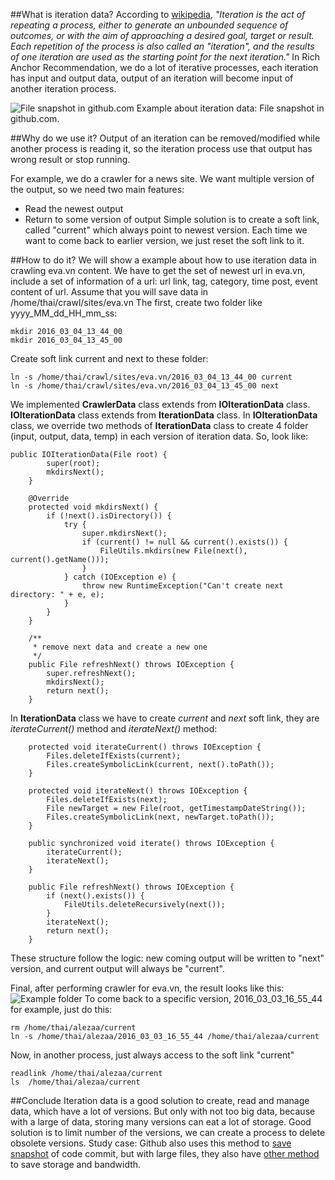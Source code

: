 ##What is iteration data?
According to [wikipedia](https://en.wikipedia.org/wiki/Iteration), _"Iteration is the act of repeating a process, either to generate an unbounded sequence of outcomes, or with the aim of approaching a desired goal, target or result. Each repetition of the process is also called an "iteration", and the results of one iteration are used as the starting point for the next iteration."_
In Rich Anchor Recommendation, we do a lot of iterative processes, each iteration has input and output data, output of an iteration will become input of another iteration process.

![File snapshot in github.com](https://git-scm.com/book/en/v2/book/01-introduction/images/snapshots.png)
Example about iteration data: File snapshot in github.com.

##Why do we use it?
Output of an iteration can be removed/modified while another process is reading it, so the iteration process use that output has wrong result or stop running.

For example, we do a crawler for a news site. We want multiple version of the output, so we need two main features:
 - Read the newest output
 - Return to some version of output
Simple solution is to create a soft link, called "current" which always point to newest version. Each time we want to come back to earlier version, we just reset the soft link to it.


##How to do it?
We will show a example about how to use iteration data in crawling eva.vn content. We have to get the set of newest url in eva.vn, include a set of information of a url: url link, tag, category, time post, event content of url.
Assume that you will save data in /home/thai/crawl/sites/eva.vn
The first, create two folder like yyyy_MM_dd_HH_mm_ss:
```
mkdir 2016_03_04_13_44_00
mkdir 2016_03_04_13_45_00
```
Create soft link current and next to these folder:
```
ln -s /home/thai/crawl/sites/eva.vn/2016_03_04_13_44_00 current
ln -s /home/thai/crawl/sites/eva.vn/2016_03_04_13_45_00 next
```

We implemented **CrawlerData** class extends from **IOIterationData** class.
**IOIterationData** class extends from **IterationData** class.
In **IOIterationData** class, we override two methods of **IterationData** class to create 4 folder (input, output, data, temp) in each version of iteration data. So, look like:
```
public IOIterationData(File root) {
		super(root);
		mkdirsNext();
	}

	@Override
	protected void mkdirsNext() {
		if (!next().isDirectory()) {
			try {
				super.mkdirsNext();				
				if (current() != null && current().exists()) {
					FileUtils.mkdirs(new File(next(), current().getName()));
				}
			} catch (IOException e) {
				throw new RuntimeException("Can't create next directory: " + e, e);
			}
		}
	}

	/**
	 * remove next data and create a new one
	 */
	public File refreshNext() throws IOException {
		super.refreshNext();
		mkdirsNext();
		return next();
	}
```

In **IterationData** class we have to create _current_ and _next_ soft link, they are _iterateCurrent()_ method and _iterateNext()_ method:
```
	protected void iterateCurrent() throws IOException {
		Files.deleteIfExists(current);
		Files.createSymbolicLink(current, next().toPath());
	}

	protected void iterateNext() throws IOException {
		Files.deleteIfExists(next);
		File newTarget = new File(root, getTimestampDateString());
		Files.createSymbolicLink(next, newTarget.toPath());
	}

	public synchronized void iterate() throws IOException {
		iterateCurrent();
		iterateNext();
	}

	public File refreshNext() throws IOException {
		if (next().exists()) {
			FileUtils.deleteRecursively(next());
		}
		iterateNext();
		return next();
	}
```
These structure follow the logic: new coming output will be written to "next" version, and current output will always be "current".

Final, after performing crawler for eva.vn, the result looks like this:
![Example folder](http://i.imgur.com/1UkiFQx.png)
To come back to a specific version, 2016_03_03_16_55_44 for example, just do this:
```
rm /home/thai/alezaa/current
ln -s /home/thai/alezaa/2016_03_03_16_55_44 /home/thai/alezaa/current
```

Now, in another process, just always access to the soft link "current"
```
readlink /home/thai/alezaa/current
ls  /home/thai/alezaa/current
```

##Conclude
Iteration data is a good solution to create, read and manage data, which have a lot of versions. But only with not too big data, because with a large of data, storing many versions can eat a lot of storage. Good solution is to limit number of the versions, we can create a process to delete obsolete versions.
Study case: Github also uses this method to [save snapshot](https://git-scm.com/book/en/v2/Getting-Started-Git-Basics) of code commit, but with large files, they also have [other method](https://help.github.com/articles/versioning-large-files/) to save storage and bandwidth.